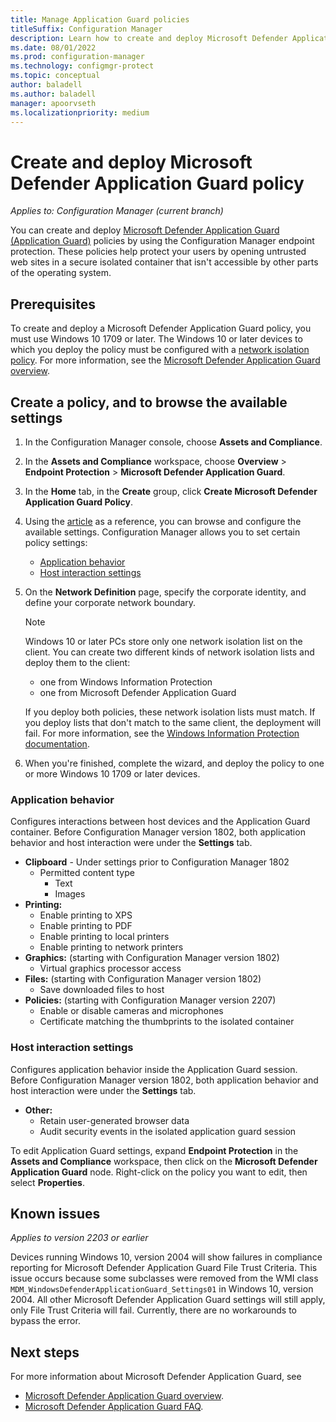 ```yaml
---
title: Manage Application Guard policies
titleSuffix: Configuration Manager
description: Learn how to create and deploy Microsoft Defender Application Guard policies
ms.date: 08/01/2022
ms.prod: configuration-manager
ms.technology: configmgr-protect
ms.topic: conceptual
author: baladell
ms.author: baladell
manager: apoorvseth
ms.localizationpriority: medium
---
```


# Create and deploy Microsoft Defender Application Guard policy

*Applies to: Configuration Manager (current branch)*
<!-- 1351960, 14059872 -->  
You can create and deploy [Microsoft Defender Application Guard (Application Guard)](/windows/security/threat-protection/microsoft-defender-application-guard/md-app-guard-overview) policies by using the Configuration Manager endpoint protection. These policies help protect your users by opening untrusted web sites in a secure isolated container that isn't accessible by other parts of the operating system.

## Prerequisites

To create and deploy a Microsoft Defender Application Guard policy, you must use Windows 10 1709 or later. The Windows 10 or later devices to which you deploy the policy must be configured with a [network isolation policy](/windows/security/threat-protection/microsoft-defender-application-guard/configure-md-app-guard#network-isolation-settings). For more information, see the [Microsoft Defender Application Guard overview](/windows/security/threat-protection/microsoft-defender-application-guard/md-app-guard-overview).

## Create a policy, and to browse the available settings

1. In the Configuration Manager console, choose **Assets and Compliance**.
2. In the **Assets and Compliance** workspace, choose **Overview** > **Endpoint Protection** > **Microsoft Defender Application Guard**.
3. In the **Home** tab, in the **Create** group, click **Create Microsoft Defender Application Guard Policy**.
4. Using the [article](/windows/security/threat-protection/microsoft-defender-application-guard/configure-md-app-guard) as a reference, you can browse and configure the available settings. Configuration Manager allows you to set certain policy settings:
   - [Application behavior](#bkmk_ABS)
   - [Host interaction settings](#bkmk_HIS)
   
5. On the **Network Definition** page, specify the corporate identity, and define your corporate network boundary.

    > [!NOTE]
    > Windows 10 or later PCs store only one network isolation list on the client. You can create two different kinds of network isolation lists and deploy them to the client:
    >
    >  - one from Windows Information Protection
    >  - one from Microsoft Defender Application Guard
    >
    > If you deploy both policies, these network isolation lists must match. If you deploy lists that don't match to the same client, the deployment will fail. For more information, see the [Windows Information Protection documentation](/windows/security/information-protection/windows-information-protection/create-wip-policy-using-configmgr).

6. When you're finished, complete the wizard, and deploy the policy to one or more Windows 10 1709 or later devices.

### <a name="bkmk_ABS"></a> Application behavior

Configures interactions between host devices and the Application Guard container. Before Configuration Manager version 1802, both application behavior and host interaction were under the **Settings** tab.

- **Clipboard** - Under settings prior to Configuration Manager 1802
  - Permitted content type
    - Text
    - Images
- **Printing:**
  - Enable printing to XPS
  - Enable printing to PDF
  - Enable printing to local printers
  - Enable printing to network printers
- **Graphics:** (starting with Configuration Manager version 1802)
  - Virtual graphics processor access
- **Files:** (starting with Configuration Manager version 1802)
  - Save downloaded files to host
- **Policies:** (starting with Configuration Manager version 2207)
  - Enable or disable cameras and microphones
  - Certificate matching the thumbprints to the isolated container

### <a name="bkmk_HIS"></a> Host interaction settings

Configures application behavior inside the Application Guard session. Before Configuration Manager version 1802, both application behavior and host interaction were under the **Settings** tab.

- **Other:**
  - Retain user-generated browser data
  - Audit security events in the isolated application guard session

To edit Application Guard settings, expand **Endpoint Protection** in the **Assets and Compliance** workspace, then click on the **Microsoft Defender Application Guard** node. Right-click on the policy you want to edit, then select **Properties**.

## Known issues
_Applies to version 2203 or earlier_

Devices running Windows 10, version 2004 will show failures in compliance reporting for Microsoft Defender Application Guard File Trust Criteria. This issue occurs because some subclasses were removed from the WMI class `MDM_WindowsDefenderApplicationGuard_Settings01` in Windows 10, version 2004. All other Microsoft Defender Application Guard settings will still apply, only File Trust Criteria will fail. Currently, there are no workarounds to bypass the error. <!--7099444,5946790-->

## Next steps

For more information about Microsoft Defender Application Guard, see
 - [Microsoft Defender Application Guard overview](/windows/security/threat-protection/microsoft-defender-application-guard/md-app-guard-overview).
- [Microsoft Defender Application Guard FAQ](/windows/security/threat-protection/microsoft-defender-application-guard/faq-md-app-guard).

